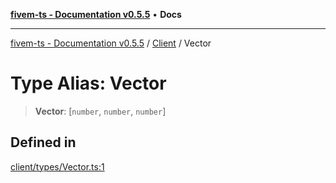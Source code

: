 [**fivem-ts - Documentation v0.5.5**](../../../README.md) • **Docs**

***

[fivem-ts - Documentation v0.5.5](../../../README.md) / [Client](../README.md) / Vector

# Type Alias: Vector

> **Vector**: [`number`, `number`, `number`]

## Defined in

[client/types/Vector.ts:1](https://github.com/Purpose-Dev/fivem-ts/blob/main/src/client/types/Vector.ts#L1)
